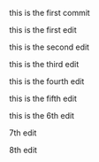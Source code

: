 this is the first commit

this is the first edit

this is the second edit

this is the third edit

this is the fourth edit

this is the fifth edit

this is the 6th edit

7th edit

8th edit 